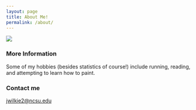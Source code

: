 ```yaml
---
layout: page
title: About Me!
permalink: /about/
---
```


![](https://github.com/jwilkie94/jwilkie94.github.io/tree/master/images)

### More Information

Some of my hobbies (besides statistics of course!) include running, reading, and attempting to learn how to paint.

### Contact me

[jwilkie2@ncsu.edu](mailto:jwilkie2@ncsu.edu)
